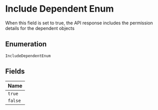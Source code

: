 
# Include Dependent Enum

When this field is set to true, the API response includes the permission details for the dependent objects

## Enumeration

`IncludeDependentEnum`

## Fields

| Name |
|  --- |
| `true` |
| `false` |

